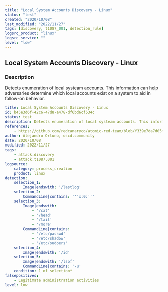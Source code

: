 ```yaml
---
title: "Local System Accounts Discovery - Linux"
status: "test"
created: "2020/10/08"
last_modified: "2022/11/27"
tags: [discovery, t1087_001, detection_rule]
logsrc_product: "linux"
logsrc_service: ""
level: "low"
---
```


## Local System Accounts Discovery - Linux

### Description

Detects enumeration of local systeam accounts. This information can help adversaries determine which local accounts exist on a system to aid in follow-on behavior.

```yml
title: Local System Accounts Discovery - Linux
id: b45e3d6f-42c6-47d8-a478-df6bd6cf534c
status: test
description: Detects enumeration of local systeam accounts. This information can help adversaries determine which local accounts exist on a system to aid in follow-on behavior.
references:
    - https://github.com/redcanaryco/atomic-red-team/blob/f339e7da7d05f6057fdfcdd3742bfcf365fee2a9/atomics/T1087.001/T1087.001.md
author: Alejandro Ortuno, oscd.community
date: 2020/10/08
modified: 2022/11/27
tags:
    - attack.discovery
    - attack.t1087.001
logsource:
    category: process_creation
    product: linux
detection:
    selection_1:
        Image|endswith: '/lastlog'
    selection_2:
        CommandLine|contains: '''x:0:'''
    selection_3:
        Image|endswith:
            - '/cat'
            - '/head'
            - '/tail'
            - '/more'
        CommandLine|contains:
            - '/etc/passwd'
            - '/etc/shadow'
            - '/etc/sudoers'
    selection_4:
        Image|endswith: '/id'
    selection_5:
        Image|endswith: '/lsof'
        CommandLine|contains: '-u'
    condition: 1 of selection*
falsepositives:
    - Legitimate administration activities
level: low

```
